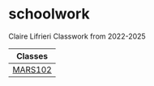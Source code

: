 # schoolwork
Claire Lifrieri
Classwork from 2022-2025

| Classes |
| :------: |
| [MARS102](MARS102)|
